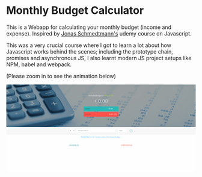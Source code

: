 <h1><strong>Monthly Budget Calculator</strong></h1>

This is a Webapp for calculating your monthly budget (income and expense). 
Inspired by <a href = "https://github.com/jonasschmedtmann">Jonas Schmedtmann's</a> udemy course on Javascript. 

This was a very crucial course where I got to learn a lot about how Javascript works behind the scenes; including the prototype chain,
promises and asynchronous JS, 
I also learnt modern JS project setups like NPM, babel and webpack. 

(Please zoom in to see the animation below)

![](js.gif)
